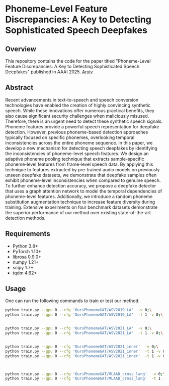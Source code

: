# Phoneme-Level Feature Discrepancies: A Key to Detecting Sophisticated Speech Deepfakes

## Overview
This repository contains the code for the paper titled "Phoneme-Level Feature Discrepancies: A Key to Detecting Sophisticated Speech Deepfakes" published in AAAI 2025.
[Arxiv](https://arxiv.org/abs/2412.12619) 


## Abstract

Recent advancements in text-to-speech and speech conversion technologies have enabled the creation of highly convincing synthetic speech. While these innovations offer numerous practical benefits, they also cause significant security challenges when maliciously misused. Therefore, there is an urgent need to detect these synthetic speech signals. Phoneme features provide a powerful speech representation for deepfake detection. However, previous phoneme-based detection approaches typically focused on specific phonemes, overlooking temporal inconsistencies across the entire phoneme sequence. In this paper, we develop a new mechanism for detecting speech deepfakes by identifying the inconsistencies of phoneme-level speech features. We design an adaptive phoneme pooling technique that extracts sample-specific phoneme-level features from frame-level speech data. By applying this technique to features extracted by pre-trained audio models on previously unseen deepfake datasets, we demonstrate that deepfake samples often exhibit phoneme-level inconsistencies when compared to genuine speech. To further enhance detection accuracy, we propose a deepfake detector that uses a graph attention network to model the temporal dependencies of phoneme-level features. Additionally, we introduce a random phoneme substitution augmentation technique to increase feature diversity during training. Extensive experiments on four benchmark datasets demonstrate the superior performance of our method over existing state-of-the-art detection methods.


## Requirements
- Python 3.8+
- PyTorch 1.10+
- librosa 0.9.0+
- numpy 1.21+
- scipy 1.7+
- tqdm 4.62+

## Usage


One can run the following commands to train or test our method.
```bash
python train.py --gpu 0 --cfg 'OursPhonemeGAT/ASV2019_LA'  -v 0;\
python train.py --gpu 0 --cfg 'OursPhonemeGAT/ASV2019_LA'  -t 1 -v 0;\


python train.py --gpu 0 --cfg 'OursPhonemeGAT/ASV2021_LA'  -v 0;\
python train.py --gpu 0 --cfg 'OursPhonemeGAT/ASV2021_LA'  -t 1 -v 0;\


python train.py --gpu 0 --cfg 'OursPhonemeGAT/ASV2021_inner'  -v 0;\
python train.py --gpu 0 --cfg 'OursPhonemeGAT/ASV2021_inner'  -t 1 -v 0;\
python train.py --gpu 0 --cfg 'OursPhonemeGAT/ASV2021_inner'  -t 1 -v 0 --test_noise 1 --test_noise_level 20 --test_noise_type 'bg';\



python train.py --gpu 0 --cfg 'OursPhonemeGAT/MLAAD_cross_lang'  -v 0;\
python train.py --gpu 0 --cfg 'OursPhonemeGAT/MLAAD_cross_lang'  -t 1 -v 0;\
```